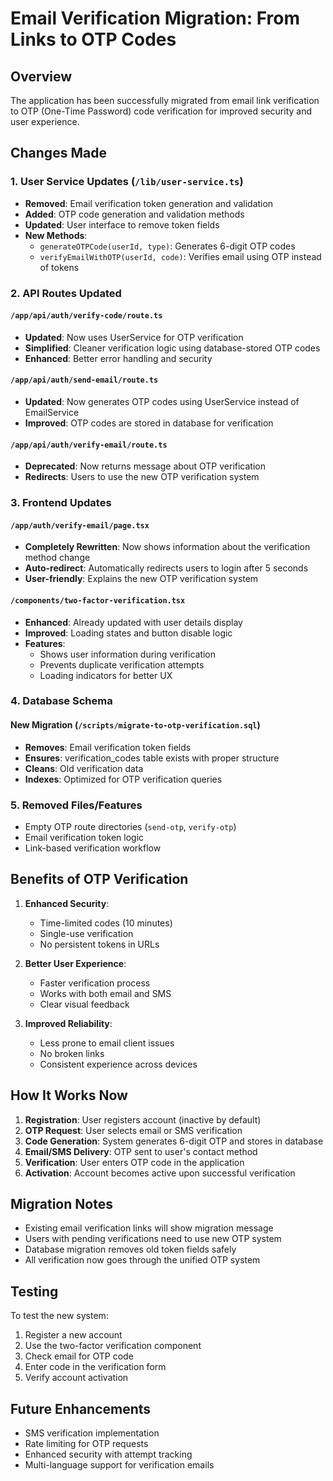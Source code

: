 # Email Verification Migration: From Links to OTP Codes

## Overview
The application has been successfully migrated from email link verification to OTP (One-Time Password) code verification for improved security and user experience.

## Changes Made

### 1. User Service Updates (`/lib/user-service.ts`)
- **Removed**: Email verification token generation and validation
- **Added**: OTP code generation and validation methods
- **Updated**: User interface to remove token fields
- **New Methods**:
  - `generateOTPCode(userId, type)`: Generates 6-digit OTP codes
  - `verifyEmailWithOTP(userId, code)`: Verifies email using OTP instead of tokens

### 2. API Routes Updated

#### `/app/api/auth/verify-code/route.ts`
- **Updated**: Now uses UserService for OTP verification
- **Simplified**: Cleaner verification logic using database-stored OTP codes
- **Enhanced**: Better error handling and security

#### `/app/api/auth/send-email/route.ts`
- **Updated**: Now generates OTP codes using UserService instead of EmailService
- **Improved**: OTP codes are stored in database for verification

#### `/app/api/auth/verify-email/route.ts`
- **Deprecated**: Now returns message about OTP verification
- **Redirects**: Users to use the new OTP verification system

### 3. Frontend Updates

#### `/app/auth/verify-email/page.tsx`
- **Completely Rewritten**: Now shows information about the verification method change
- **Auto-redirect**: Automatically redirects users to login after 5 seconds
- **User-friendly**: Explains the new OTP verification system

#### `/components/two-factor-verification.tsx`
- **Enhanced**: Already updated with user details display
- **Improved**: Loading states and button disable logic
- **Features**: 
  - Shows user information during verification
  - Prevents duplicate verification attempts
  - Loading indicators for better UX

### 4. Database Schema

#### New Migration (`/scripts/migrate-to-otp-verification.sql`)
- **Removes**: Email verification token fields
- **Ensures**: verification_codes table exists with proper structure
- **Cleans**: Old verification data
- **Indexes**: Optimized for OTP verification queries

### 5. Removed Files/Features
- Empty OTP route directories (`send-otp`, `verify-otp`)
- Email verification token logic
- Link-based verification workflow

## Benefits of OTP Verification

1. **Enhanced Security**: 
   - Time-limited codes (10 minutes)
   - Single-use verification
   - No persistent tokens in URLs

2. **Better User Experience**:
   - Faster verification process
   - Works with both email and SMS
   - Clear visual feedback

3. **Improved Reliability**:
   - Less prone to email client issues
   - No broken links
   - Consistent experience across devices

## How It Works Now

1. **Registration**: User registers account (inactive by default)
2. **OTP Request**: User selects email or SMS verification
3. **Code Generation**: System generates 6-digit OTP and stores in database
4. **Email/SMS Delivery**: OTP sent to user's contact method
5. **Verification**: User enters OTP code in the application
6. **Activation**: Account becomes active upon successful verification

## Migration Notes

- Existing email verification links will show migration message
- Users with pending verifications need to use new OTP system
- Database migration removes old token fields safely
- All verification now goes through the unified OTP system

## Testing

To test the new system:
1. Register a new account
2. Use the two-factor verification component
3. Check email for OTP code
4. Enter code in the verification form
5. Verify account activation

## Future Enhancements

- SMS verification implementation
- Rate limiting for OTP requests
- Enhanced security with attempt tracking
- Multi-language support for verification emails
